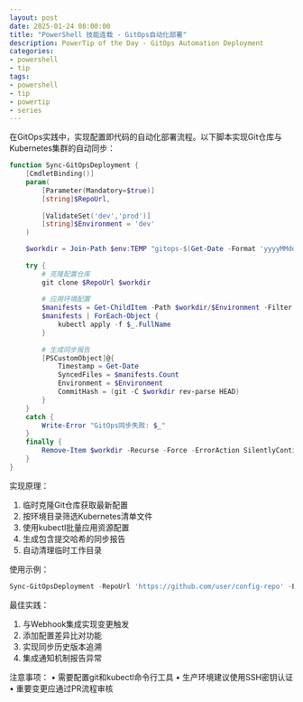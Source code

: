 ```yaml
---
layout: post
date: 2025-01-24 08:00:00
title: "PowerShell 技能连载 - GitOps自动化部署"
description: PowerTip of the Day - GitOps Automation Deployment
categories:
- powershell
- tip
tags:
- powershell
- tip
- powertip
- series
---
```

在GitOps实践中，实现配置即代码的自动化部署流程。以下脚本实现Git仓库与Kubernetes集群的自动同步：

```powershell
function Sync-GitOpsDeployment {
    [CmdletBinding()]
    param(
        [Parameter(Mandatory=$true)]
        [string]$RepoUrl,
        
        [ValidateSet('dev','prod')]
        [string]$Environment = 'dev'
    )

    $workdir = Join-Path $env:TEMP "gitops-$(Get-Date -Format 'yyyyMMddHHmmss')"
    
    try {
        # 克隆配置仓库
        git clone $RepoUrl $workdir
        
        # 应用环境配置
        $manifests = Get-ChildItem -Path $workdir/$Environment -Filter *.yaml
        $manifests | ForEach-Object {
            kubectl apply -f $_.FullName
        }
        
        # 生成同步报告
        [PSCustomObject]@{
            Timestamp = Get-Date
            SyncedFiles = $manifests.Count
            Environment = $Environment
            CommitHash = (git -C $workdir rev-parse HEAD)
        }
    }
    catch {
        Write-Error "GitOps同步失败: $_"
    }
    finally {
        Remove-Item $workdir -Recurse -Force -ErrorAction SilentlyContinue
    }
}
```

实现原理：
1. 临时克隆Git仓库获取最新配置
2. 按环境目录筛选Kubernetes清单文件
3. 使用kubectl批量应用资源配置
4. 生成包含提交哈希的同步报告
5. 自动清理临时工作目录

使用示例：
```powershell
Sync-GitOpsDeployment -RepoUrl 'https://github.com/user/config-repo' -Environment 'prod'
```

最佳实践：
1. 与Webhook集成实现变更触发
2. 添加配置差异比对功能
3. 实现同步历史版本追溯
4. 集成通知机制报告异常

注意事项：
• 需要配置git和kubectl命令行工具
• 生产环境建议使用SSH密钥认证
• 重要变更应通过PR流程审核